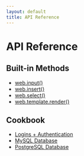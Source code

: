 ```yaml
---
layout: default
title: API Reference
---
```


# API Reference

## Built-in Methods

+ <a href="/reference/input">web.input()</a>
+ <a href="/reference/web.insert">web.insert()</a>
+ <a href="/reference/select">web.select()</a>
+ <a href="/reference/render">web.template.render()</a>


## Cookbook
+ <a href="/cookbook/authentication">Logins + Authentication</a>
+ <a href="/cookbook/mysql">MySQL Database</a>
+ <a href="/cookbook/postgresql">PostgreSQL Database</a>
